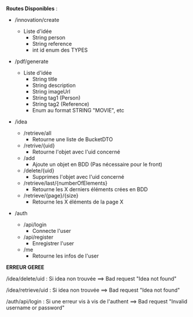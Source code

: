 **Routes Disponibles** : 

* /innovation/create
  * Liste d'idée
    * String person
    * String reference
    * int id enum des TYPES

* /pdf/generate
  * Liste d'idée
    * String title
    * String description
    * String imageUrl
    * String tag1 (Person)
    * String tag2 (Reference)
    * Enum au format STRING "MOVIE", etc

* /idea
  * /retrieve/all
    * Retourne une liste de BucketDTO
  * /retrive/{uid}
    * Retourne l'objet avec l'uid concerné
  * /add
    * Ajoute un objet en BDD (Pas nécessaire pour le front)
  * /delete/{uid}
    * Supprimes l'objet avec l'uid concerné
  * /retrieve/last/{numberOfElements}
    * Retourne les X derniers éléments crées en BDD
  * /retrieve/{page}/{size}
    * Retourne les X éléments de la page X

* /auth
  * /api/login 
    * Connecte l'user
  * /api/register
    * Enregistrer l'user
  * /me
    * Retourne les infos de l'user


**ERREUR GEREE**

/idea/delete/uid :
  Si idea non trouvée ==> Bad request "Idea not found"

/idea/retrieve/uid : 
  Si idea non trouvée ==> Bad request "Idea not found"

/auth/api/login :
  Si une erreur vis à vis de l'authent ==> Bad request "Invalid username or password"